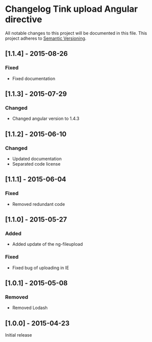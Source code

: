 # Changelog Tink upload Angular directive

All notable changes to this project will be documented in this file.
This project adheres to [Semantic Versioning](http://semver.org/).

<!--
## [Unreleased] - [unreleased]

### Added
### Changed
### Deprecated
### Removed
### Fixed
### Security
-->


## [1.1.4] - 2015-08-26

### Fixed
- Fixed documentation



## [1.1.3] - 2015-07-29

### Changed
- Changed angular version to 1.4.3



## [1.1.2] - 2015-06-10

### Changed
- Updated documentation
- Separated code license



## [1.1.1] - 2015-06-04

### Fixed
- Removed redundant code



## [1.1.0] - 2015-05-27

### Added
- Added update of the ng-fileupload

### Fixed
- Fixed bug of uploading in IE



## [1.0.1] - 2015-05-08

### Removed
- Removed Lodash



## [1.0.0] - 2015-04-23

Initial release
